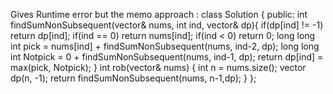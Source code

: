 Gives Runtime error but the memo approach :
class Solution {
public:
int findSumNonSubsequent(vector<int>& nums, int ind, vector<int>& dp){
if(dp[ind] != -1) return dp[ind];
if(ind == 0) return nums[ind];
if(ind < 0) return 0;
long long int pick = nums[ind] + findSumNonSubsequent(nums, ind-2, dp);
long long int Notpick = 0 + findSumNonSubsequent(nums, ind-1, dp);
return dp[ind] = max(pick, Notpick);
}
int rob(vector<int>& nums) {
int n = nums.size();
vector<int> dp(n, -1);
return findSumNonSubsequent(nums, n-1,dp);
}
};